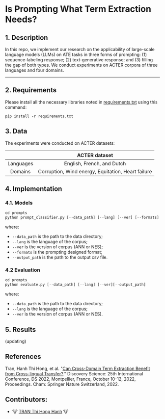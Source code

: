 # Is Prompting What Term Extraction Needs?

## 1. Description

In this repo, we implement our research on the applicability of large-scale language models (LLMs) on ATE tasks in three forms of prompting: (1) sequence-labeling response; (2) text-generative response; and (3) filling the gap of both types. We conduct experiments on ACTER corpora of three languages and four domains.

---

## 2. Requirements

Please install all the necessary libraries noted in [requirements.txt](./requirements.txt) using this command:

```
pip install -r requirements.txt
```

## 3. Data

The experiments were conducted on ACTER datasets:

||ACTER dataset|
|:-:|:-:|
|Languages|English, French, and Dutch|
|Domains|Corruption,  Wind energy, Equitation, Heart failure|

## 4. Implementation

### 4.1. Models

```python
cd prompts
python prompt_classifier.py [--data_path] [--lang] [--ver] [--formats] [--output_path]
```

where:

- `--data_path` is the path to the data directory;
- `--lang` is the language of the corpus;
- `--ver` is the version of corpus (ANN or NES);
- `--formats` is the prompting designed format;
- `--output_path` is the path to the output csv file.

### 4.2 Evaluation

```python
cd prompts
python evaluate.py [--data_path] [--lang] [--ver][--output_path]
```

where:

- `--data_path` is the path to the data directory;
- `--lang` is the language of the corpus;
- `--ver` is the version of corpus (ANN or NES).

## 5. Results

(updating)

## References

Tran, Hanh Thi Hong, et al. "[Can Cross-Domain Term Extraction Benefit from Cross-lingual Transfer?](https://link.springer.com/chapter/10.1007/978-3-031-18840-4_26)." Discovery Science: 25th International Conference, DS 2022, Montpellier, France, October 10–12, 2022, Proceedings. Cham: Springer Nature Switzerland, 2022.

## Contributors:
- 🐮 [TRAN Thi Hong Hanh](https://github.com/honghanhh) 🐮
